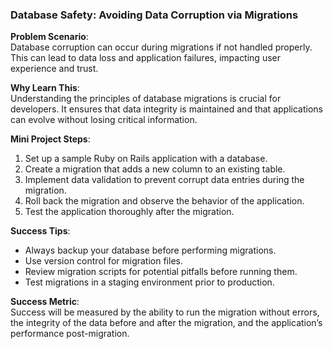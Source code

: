 ### Database Safety: Avoiding Data Corruption via Migrations

**Problem Scenario**:  
Database corruption can occur during migrations if not handled properly. This can lead to data loss and application failures, impacting user experience and trust.

**Why Learn This**:  
Understanding the principles of database migrations is crucial for developers. It ensures that data integrity is maintained and that applications can evolve without losing critical information.

**Mini Project Steps**:  
1. Set up a sample Ruby on Rails application with a database.  
2. Create a migration that adds a new column to an existing table.  
3. Implement data validation to prevent corrupt data entries during the migration.  
4. Roll back the migration and observe the behavior of the application.  
5. Test the application thoroughly after the migration.

**Success Tips**:  
- Always backup your database before performing migrations.  
- Use version control for migration files.  
- Review migration scripts for potential pitfalls before running them.  
- Test migrations in a staging environment prior to production.

**Success Metric**:  
Success will be measured by the ability to run the migration without errors, the integrity of the data before and after the migration, and the application’s performance post-migration.